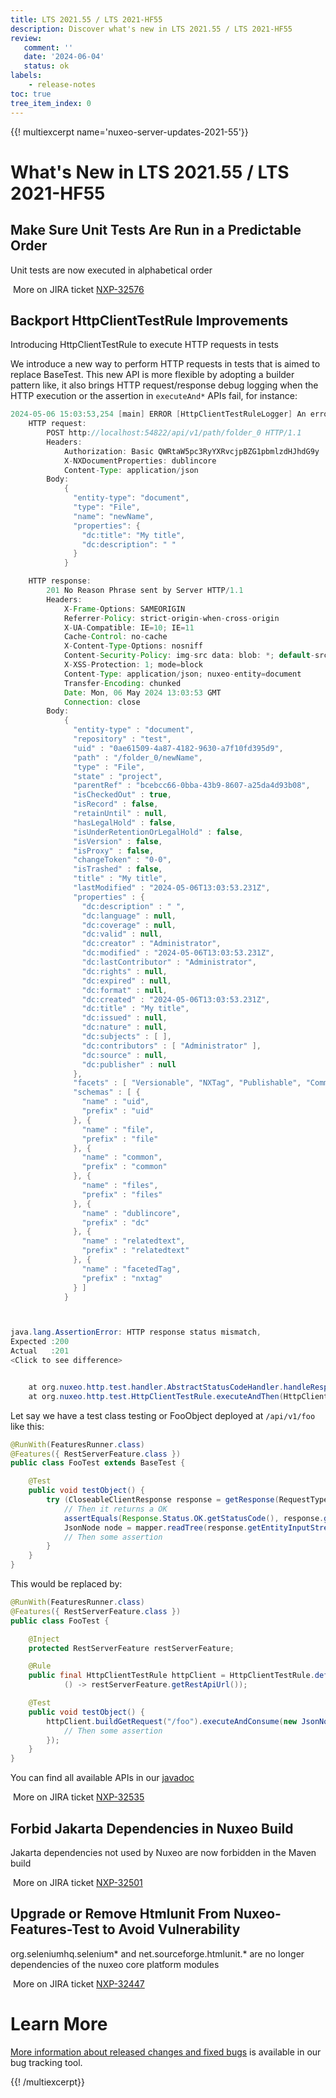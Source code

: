 ```yaml
---
title: LTS 2021.55 / LTS 2021-HF55
description: Discover what's new in LTS 2021.55 / LTS 2021-HF55
review:
   comment: ''
   date: '2024-06-04'
   status: ok
labels:
    - release-notes
toc: true
tree_item_index: 0
---
```


{{! multiexcerpt name='nuxeo-server-updates-2021-55'}}
# What's New in LTS 2021.55 / LTS 2021-HF55

## Make Sure Unit Tests Are Run in a Predictable Order


Unit tests are now executed in alphabetical order

<i class="fa fa-long-arrow-right" aria-hidden="true"></i>&nbsp;More on JIRA ticket [NXP-32576](https://jira.nuxeo.com/browse/NXP-32576)

## Backport HttpClientTestRule Improvements


Introducing HttpClientTestRule to execute HTTP requests in tests

We introduce a new way to perform HTTP requests in tests that is aimed to replace BaseTest.
This new API is more flexible by adopting a builder pattern like, it also brings HTTP request/response debug logging when the HTTP execution or the assertion in `executeAnd*` APIs fail, for instance:
```Java
2024-05-06 15:03:53,254 [main] ERROR [HttpClientTestRuleLogger] An error occurred during HTTP request execution or during HTTP response handling:
    HTTP request:
        POST http://localhost:54822/api/v1/path/folder_0 HTTP/1.1
        Headers:
            Authorization: Basic QWRtaW5pc3RyYXRvcjpBZG1pbmlzdHJhdG9y
            X-NXDocumentProperties: dublincore
            Content-Type: application/json
        Body:
            {
              "entity-type": "document",
              "type": "File",
              "name": "newName",
              "properties": {
                "dc:title": "My title",
                "dc:description": " "
              }
            }

    HTTP response:
        201 No Reason Phrase sent by Server HTTP/1.1
        Headers:
            X-Frame-Options: SAMEORIGIN
            Referrer-Policy: strict-origin-when-cross-origin
            X-UA-Compatible: IE=10; IE=11
            Cache-Control: no-cache
            X-Content-Type-Options: nosniff
            Content-Security-Policy: img-src data: blob: *; default-src blob: *; script-src 'unsafe-inline' 'unsafe-eval' data: *; style-src 'unsafe-inline' *; font-src data: *
            X-XSS-Protection: 1; mode=block
            Content-Type: application/json; nuxeo-entity=document
            Transfer-Encoding: chunked
            Date: Mon, 06 May 2024 13:03:53 GMT
            Connection: close
        Body:
            {
              "entity-type" : "document",
              "repository" : "test",
              "uid" : "0ae61509-4a87-4182-9630-a7f10fd395d9",
              "path" : "/folder_0/newName",
              "type" : "File",
              "state" : "project",
              "parentRef" : "bcebcc66-0bba-43b9-8607-a25da4d93b08",
              "isCheckedOut" : true,
              "isRecord" : false,
              "retainUntil" : null,
              "hasLegalHold" : false,
              "isUnderRetentionOrLegalHold" : false,
              "isVersion" : false,
              "isProxy" : false,
              "changeToken" : "0-0",
              "isTrashed" : false,
              "title" : "My title",
              "lastModified" : "2024-05-06T13:03:53.231Z",
              "properties" : {
                "dc:description" : " ",
                "dc:language" : null,
                "dc:coverage" : null,
                "dc:valid" : null,
                "dc:creator" : "Administrator",
                "dc:modified" : "2024-05-06T13:03:53.231Z",
                "dc:lastContributor" : "Administrator",
                "dc:rights" : null,
                "dc:expired" : null,
                "dc:format" : null,
                "dc:created" : "2024-05-06T13:03:53.231Z",
                "dc:title" : "My title",
                "dc:issued" : null,
                "dc:nature" : null,
                "dc:subjects" : [ ],
                "dc:contributors" : [ "Administrator" ],
                "dc:source" : null,
                "dc:publisher" : null
              },
              "facets" : [ "Versionable", "NXTag", "Publishable", "Commentable", "HasRelatedText", "Downloadable" ],
              "schemas" : [ {
                "name" : "uid",
                "prefix" : "uid"
              }, {
                "name" : "file",
                "prefix" : "file"
              }, {
                "name" : "common",
                "prefix" : "common"
              }, {
                "name" : "files",
                "prefix" : "files"
              }, {
                "name" : "dublincore",
                "prefix" : "dc"
              }, {
                "name" : "relatedtext",
                "prefix" : "relatedtext"
              }, {
                "name" : "facetedTag",
                "prefix" : "nxtag"
              } ]
            }



java.lang.AssertionError: HTTP response status mismatch, 
Expected :200
Actual   :201
<Click to see difference>


	at org.nuxeo.http.test.handler.AbstractStatusCodeHandler.handleResponse(AbstractStatusCodeHandler.java:49)
	at org.nuxeo.http.test.HttpClientTestRule.executeAndThen(HttpClientTestRule.java:454)
```

Let say we have a test class testing or FooObject deployed at `/api/v1/foo` like this:
```java
@RunWith(FeaturesRunner.class)
@Features({ RestServerFeature.class })
public class FooTest extends BaseTest {

    @Test
    public void testObject() {
        try (CloseableClientResponse response = getResponse(RequestType.GET, "/foo")) {
            // Then it returns a OK
            assertEquals(Response.Status.OK.getStatusCode(), response.getStatus());
            JsonNode node = mapper.readTree(response.getEntityInputStream());
            // Then some assertion
        }
    }
}
```

This would be replaced by:
```java
@RunWith(FeaturesRunner.class)
@Features({ RestServerFeature.class })
public class FooTest {

    @Inject
    protected RestServerFeature restServerFeature;

    @Rule
    public final HttpClientTestRule httpClient = HttpClientTestRule.defaultClient(
            () -> restServerFeature.getRestApiUrl());

    @Test
    public void testObject() {
        httpClient.buildGetRequest("/foo").executeAndConsume(new JsonNodeHandler(), node -> {
            // Then some assertion
        });
    }
}
```

You can find all available APIs in our [javadoc](https://doc.nuxeo.com/javadoc/2023-lts/org/nuxeo/http/test/HttpClientTestRule.html)

<i class="fa fa-long-arrow-right" aria-hidden="true"></i>&nbsp;More on JIRA ticket [NXP-32535](https://jira.nuxeo.com/browse/NXP-32535)

## Forbid Jakarta Dependencies in Nuxeo Build


Jakarta dependencies not used by Nuxeo are now forbidden in the Maven build

<i class="fa fa-long-arrow-right" aria-hidden="true"></i>&nbsp;More on JIRA ticket [NXP-32501](https://jira.nuxeo.com/browse/NXP-32501)

## Upgrade or Remove Htmlunit From Nuxeo-Features-Test to Avoid Vulnerability


org.seleniumhq.selenium* and net.sourceforge.htmlunit.* are no longer dependencies of the nuxeo core platform modules

<i class="fa fa-long-arrow-right" aria-hidden="true"></i>&nbsp;More on JIRA ticket [NXP-32447](https://jira.nuxeo.com/browse/NXP-32447)


# Learn More

[More information about released changes and fixed bugs](https://jira.nuxeo.com/secure/ReleaseNote.jspa?projectId=10011&version=22898) is available in our bug tracking tool.

{{! /multiexcerpt}}

